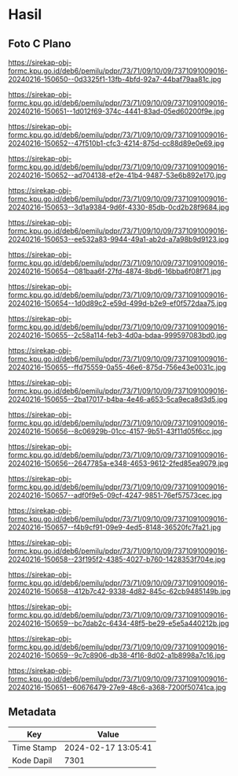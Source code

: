# Hasil

## Foto C Plano

https://sirekap-obj-formc.kpu.go.id/deb6/pemilu/pdpr/73/71/09/10/09/7371091009016-20240216-150650--0d3325f1-13fb-4bfd-92a7-44baf79aa81c.jpg

https://sirekap-obj-formc.kpu.go.id/deb6/pemilu/pdpr/73/71/09/10/09/7371091009016-20240216-150651--1d012f69-374c-4441-83ad-05ed60200f9e.jpg

https://sirekap-obj-formc.kpu.go.id/deb6/pemilu/pdpr/73/71/09/10/09/7371091009016-20240216-150652--47f510b1-cfc3-4214-875d-cc88d89e0e69.jpg

https://sirekap-obj-formc.kpu.go.id/deb6/pemilu/pdpr/73/71/09/10/09/7371091009016-20240216-150652--ad704138-ef2e-41b4-9487-53e6b892e170.jpg

https://sirekap-obj-formc.kpu.go.id/deb6/pemilu/pdpr/73/71/09/10/09/7371091009016-20240216-150653--3d1a9384-9d6f-4330-85db-0cd2b28f9684.jpg

https://sirekap-obj-formc.kpu.go.id/deb6/pemilu/pdpr/73/71/09/10/09/7371091009016-20240216-150653--ee532a83-9944-49a1-ab2d-a7a98b9d9123.jpg

https://sirekap-obj-formc.kpu.go.id/deb6/pemilu/pdpr/73/71/09/10/09/7371091009016-20240216-150654--081baa6f-27fd-4874-8bd6-16bba6f08f71.jpg

https://sirekap-obj-formc.kpu.go.id/deb6/pemilu/pdpr/73/71/09/10/09/7371091009016-20240216-150654--1d0d89c2-e59d-499d-b2e9-ef0f572daa75.jpg

https://sirekap-obj-formc.kpu.go.id/deb6/pemilu/pdpr/73/71/09/10/09/7371091009016-20240216-150655--2c58a114-feb3-4d0a-bdaa-999597083bd0.jpg

https://sirekap-obj-formc.kpu.go.id/deb6/pemilu/pdpr/73/71/09/10/09/7371091009016-20240216-150655--ffd75559-0a55-46e6-875d-756e43e0031c.jpg

https://sirekap-obj-formc.kpu.go.id/deb6/pemilu/pdpr/73/71/09/10/09/7371091009016-20240216-150655--2ba17017-b4ba-4e46-a653-5ca9eca8d3d5.jpg

https://sirekap-obj-formc.kpu.go.id/deb6/pemilu/pdpr/73/71/09/10/09/7371091009016-20240216-150656--8c06929b-01cc-4157-9b51-43f11d05f6cc.jpg

https://sirekap-obj-formc.kpu.go.id/deb6/pemilu/pdpr/73/71/09/10/09/7371091009016-20240216-150656--2647785a-e348-4653-9612-2fed85ea9079.jpg

https://sirekap-obj-formc.kpu.go.id/deb6/pemilu/pdpr/73/71/09/10/09/7371091009016-20240216-150657--adf0f9e5-09cf-4247-9851-76ef57573cec.jpg

https://sirekap-obj-formc.kpu.go.id/deb6/pemilu/pdpr/73/71/09/10/09/7371091009016-20240216-150657--f4b9cf91-09e9-4ed5-8148-36520fc7fa21.jpg

https://sirekap-obj-formc.kpu.go.id/deb6/pemilu/pdpr/73/71/09/10/09/7371091009016-20240216-150658--23f195f2-4385-4027-b760-1428353f704e.jpg

https://sirekap-obj-formc.kpu.go.id/deb6/pemilu/pdpr/73/71/09/10/09/7371091009016-20240216-150658--412b7c42-9338-4d82-845c-62cb9485149b.jpg

https://sirekap-obj-formc.kpu.go.id/deb6/pemilu/pdpr/73/71/09/10/09/7371091009016-20240216-150659--bc7dab2c-6434-48f5-be29-e5e5a440212b.jpg

https://sirekap-obj-formc.kpu.go.id/deb6/pemilu/pdpr/73/71/09/10/09/7371091009016-20240216-150659--9c7c8906-db38-4f16-8d02-a1b8998a7c16.jpg

https://sirekap-obj-formc.kpu.go.id/deb6/pemilu/pdpr/73/71/09/10/09/7371091009016-20240216-150651--60676479-27e9-48c6-a368-7200f50741ca.jpg


## Metadata

| Key        | Value               |
| ---------- | ------------------- |
| Time Stamp | 2024-02-17 13:05:41 |
| Kode Dapil | 7301                |



